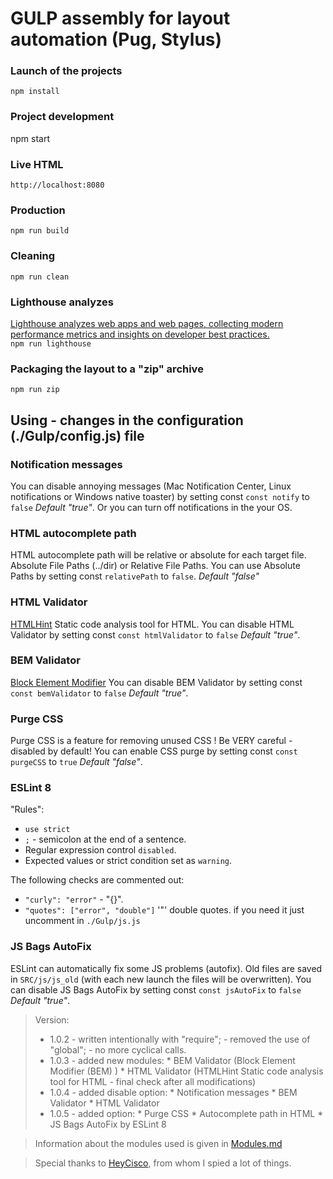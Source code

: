# GULP assembly for layout automation (Pug, Stylus)

### Launch of the projects
`npm install`
### Project development
npm start
### Live HTML
`http://localhost:8080`
### Production
`npm run build`
### Cleaning
`npm run clean`
### Lighthouse analyzes
[Lighthouse analyzes web apps and web pages, collecting modern performance metrics and insights on developer best practices.](https://github.com/GoogleChrome/lighthouse)<br>
`npm run lighthouse`
### Packaging the layout to a "zip" archive
`npm run zip`


## Using - changes in the configuration (./Gulp/config.js) file
### Notification messages
You can disable annoying messages (Mac Notification Center, Linux notifications or Windows native toaster) by setting const `const notify` to `false` *Default "true"*. Or you can turn off notifications in the your OS.

### HTML autocomplete path
HTML autocomplete path will be relative or absolute for each target file. Absolute File Paths (../dir) or Relative File Paths. You can use Absolute Paths by setting const `relativePath` to `false`. *Default "false"*

### HTML Validator
[HTMLHint](https://htmlhint.com/)
Static code analysis tool for HTML. You can disable HTML Validator by setting const `const htmlValidator` to `false` *Default "true"*.

### BEM Validator
[Block Element Modifier](https://bem.info/)
You can disable BEM Validator by setting const `const bemValidator` to `false` *Default "true"*.

### Purge CSS
Purge CSS is a feature for removing unused CSS
! Be VERY careful - disabled by default!
You can enable CSS purge by setting const `const purgeCSS` to `true` *Default "false"*.

### ESLint 8
"Rules":
* `use strict`
* `;` - semicolon at the end of a sentence.
* Regular expression control `disabled`.
* Expected values or strict condition set as `warning`.

The following checks are commented out:
* `"curly": "error"` - "{}".
* `"quotes": ["error", "double"]` '"' double quotes.
if you need it just uncomment in `./Gulp/js.js`

### JS Bags AutoFix
ESLint can automatically fix some JS problems (autofix). Old files are saved in `SRC/js/js_old` (with each new launch the files will be overwritten). You can disable JS Bags AutoFix by setting const `const jsAutoFix` to `false` *Default "true"*.

> Version:
> * 1.0.2
>		- written intentionally with "require";
>		- removed the use of "global";
>		- no more cyclical calls.
> * 1.0.3
>		- added new modules:
>			* BEM Validator (Block Element Modifier (BEM) )
>			* HTML Validator (HTMLHint Static code analysis tool for HTML - final check after all modifications)
> * 1.0.4
>		- added disable option:
>			* Notification messages
>			* BEM Validator
>			* HTML Validator
> * 1.0.5
>		- added option:
>			* Purge CSS
> 		* Autocomplete path in HTML
>			* JS Bags AutoFix by ESLint 8

> Information about the modules used is given in [Modules.md](./Modules.md)

> Special thanks to [HeyCisco](https://github.com/heycisco/gulp-starter-pack), from whom I spied a lot of things.
